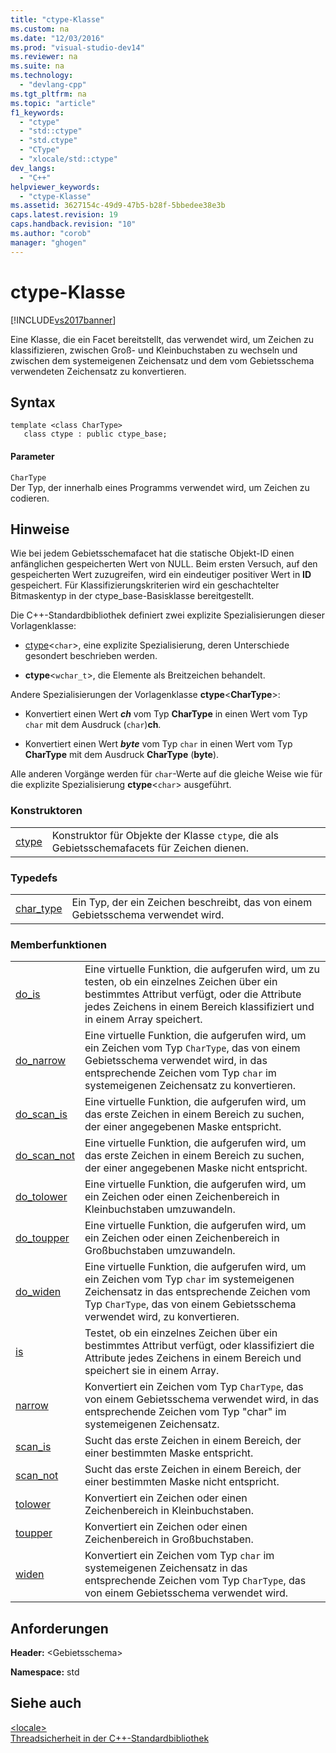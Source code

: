 ```yaml
---
title: "ctype-Klasse"
ms.custom: na
ms.date: "12/03/2016"
ms.prod: "visual-studio-dev14"
ms.reviewer: na
ms.suite: na
ms.technology: 
  - "devlang-cpp"
ms.tgt_pltfrm: na
ms.topic: "article"
f1_keywords: 
  - "ctype"
  - "std::ctype"
  - "std.ctype"
  - "CType"
  - "xlocale/std::ctype"
dev_langs: 
  - "C++"
helpviewer_keywords: 
  - "ctype-Klasse"
ms.assetid: 3627154c-49d9-47b5-b28f-5bbedee38e3b
caps.latest.revision: 19
caps.handback.revision: "10"
ms.author: "corob"
manager: "ghogen"
---
```

# ctype-Klasse
[!INCLUDE[vs2017banner](../assembler/inline/includes/vs2017banner.md)]

Eine Klasse, die ein Facet bereitstellt, das verwendet wird, um Zeichen zu klassifizieren, zwischen Groß\- und Kleinbuchstaben zu wechseln und zwischen dem systemeigenen Zeichensatz und dem vom Gebietsschema verwendeten Zeichensatz zu konvertieren.  
  
## Syntax  
  
```  
template <class CharType>  
   class ctype : public ctype_base;  
```  
  
#### Parameter  
 `CharType`  
 Der Typ, der innerhalb eines Programms verwendet wird, um Zeichen zu codieren.  
  
## Hinweise  
 Wie bei jedem Gebietsschemafacet hat die statische Objekt\-ID einen anfänglichen gespeicherten Wert von NULL.  Beim ersten Versuch, auf den gespeicherten Wert zuzugreifen, wird ein eindeutiger positiver Wert in **ID** gespeichert. Für Klassifizierungskriterien wird ein geschachtelter Bitmaskentyp in der ctype\_base\-Basisklasse bereitgestellt.  
  
 Die C\+\+\-Standardbibliothek definiert zwei explizite Spezialisierungen dieser Vorlagenklasse:  
  
-   [ctype](#vclrf_locale_ctype_class)\<`char`\>, eine explizite Spezialisierung, deren Unterschiede gesondert beschrieben werden.  
  
-   **ctype**\<`wchar_t`\>, die Elemente als Breitzeichen behandelt.  
  
 Andere Spezialisierungen der Vorlagenklasse **ctype**\<**CharType**\>:  
  
-   Konvertiert einen Wert ***ch*** vom Typ **CharType** in einen Wert vom Typ `char` mit dem Ausdruck \(`char`\)**ch**.  
  
-   Konvertiert einen Wert ***byte*** vom Typ `char` in einen Wert vom Typ **CharType** mit dem Ausdruck **CharType** \(**byte**\).  
  
 Alle anderen Vorgänge werden für `char`\-Werte auf die gleiche Weise wie für die explizite Spezialisierung **ctype**\<`char`\> ausgeführt.  
  
### Konstruktoren  
  
|||  
|-|-|  
|[ctype](../Topic/ctype::ctype.md)|Konstruktor für Objekte der Klasse `ctype`, die als Gebietsschemafacets für Zeichen dienen.|  
  
### Typedefs  
  
|||  
|-|-|  
|[char\_type](../Topic/ctype::char_type.md)|Ein Typ, der ein Zeichen beschreibt, das von einem Gebietsschema verwendet wird.|  
  
### Memberfunktionen  
  
|||  
|-|-|  
|[do\_is](../Topic/ctype::do_is.md)|Eine virtuelle Funktion, die aufgerufen wird, um zu testen, ob ein einzelnes Zeichen über ein bestimmtes Attribut verfügt, oder die Attribute jedes Zeichens in einem Bereich klassifiziert und in einem Array speichert.|  
|[do\_narrow](../Topic/ctype::do_narrow.md)|Eine virtuelle Funktion, die aufgerufen wird, um ein Zeichen vom Typ `CharType`, das von einem Gebietsschema verwendet wird, in das entsprechende Zeichen vom Typ `char` im systemeigenen Zeichensatz zu konvertieren.|  
|[do\_scan\_is](../Topic/ctype::do_scan_is.md)|Eine virtuelle Funktion, die aufgerufen wird, um das erste Zeichen in einem Bereich zu suchen, der einer angegebenen Maske entspricht.|  
|[do\_scan\_not](../Topic/ctype::do_scan_not.md)|Eine virtuelle Funktion, die aufgerufen wird, um das erste Zeichen in einem Bereich zu suchen, der einer angegebenen Maske nicht entspricht.|  
|[do\_tolower](../Topic/ctype::do_tolower.md)|Eine virtuelle Funktion, die aufgerufen wird, um ein Zeichen oder einen Zeichenbereich in Kleinbuchstaben umzuwandeln.|  
|[do\_toupper](../Topic/ctype::do_toupper.md)|Eine virtuelle Funktion, die aufgerufen wird, um ein Zeichen oder einen Zeichenbereich in Großbuchstaben umzuwandeln.|  
|[do\_widen](../Topic/ctype::do_widen.md)|Eine virtuelle Funktion, die aufgerufen wird, um ein Zeichen vom Typ `char` im systemeigenen Zeichensatz in das entsprechende Zeichen vom Typ `CharType`, das von einem Gebietsschema verwendet wird, zu konvertieren.|  
|[is](../Topic/ctype::is.md)|Testet, ob ein einzelnes Zeichen über ein bestimmtes Attribut verfügt, oder klassifiziert die Attribute jedes Zeichens in einem Bereich und speichert sie in einem Array.|  
|[narrow](../Topic/ctype::narrow.md)|Konvertiert ein Zeichen vom Typ `CharType`, das von einem Gebietsschema verwendet wird, in das entsprechende Zeichen vom Typ "char" im systemeigenen Zeichensatz.|  
|[scan\_is](../Topic/ctype::scan_is.md)|Sucht das erste Zeichen in einem Bereich, der einer bestimmten Maske entspricht.|  
|[scan\_not](../Topic/ctype::scan_not.md)|Sucht das erste Zeichen in einem Bereich, der einer bestimmten Maske nicht entspricht.|  
|[tolower](../Topic/ctype::tolower.md)|Konvertiert ein Zeichen oder einen Zeichenbereich in Kleinbuchstaben.|  
|[toupper](../Topic/ctype::toupper.md)|Konvertiert ein Zeichen oder einen Zeichenbereich in Großbuchstaben.|  
|[widen](../Topic/ctype::widen.md)|Konvertiert ein Zeichen vom Typ `char` im systemeigenen Zeichensatz in das entsprechende Zeichen vom Typ `CharType`, das von einem Gebietsschema verwendet wird.|  
  
## Anforderungen  
 **Header:** \<Gebietsschema\>  
  
 **Namespace:** std  
  
## Siehe auch  
 [\<locale\>](../standard-library/locale.md)   
 [Threadsicherheit in der C\+\+\-Standardbibliothek](../standard-library/thread-safety-in-the-cpp-standard-library.md)
